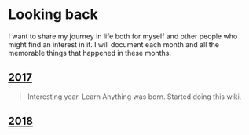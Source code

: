 # Looking back
I want to share my journey in life both for myself and other people who might find an interest in it. I will document each month and all the memorable things that happened in these months.

## [2017](2017/2017.md)
> Interesting year. Learn Anything was born. Started doing this wiki.

## [2018](/2018/2018.md)
